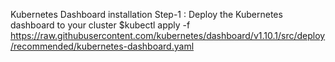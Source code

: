 Kubernetes Dashboard installation                                                                                                         Step-1 :  Deploy the Kubernetes dashboard to your cluster                                                                                 $kubectl apply -f https://raw.githubusercontent.com/kubernetes/dashboard/v1.10.1/src/deploy/recommended/kubernetes-dashboard.yaml
